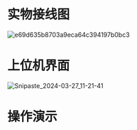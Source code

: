 # 实物接线图
![e69d635b8703a9eca64c394197b0bc3](https://github.com/Robot-Yue/CAN_Motor/assets/103190998/a2498101-8090-4091-948c-26e0f72955d0)

# 上位机界面
![Snipaste_2024-03-27_11-21-41](https://github.com/Robot-Yue/CAN_Motor/assets/103190998/9897d2ed-4fac-4d1b-bbea-971565d4f9a0)

# 操作演示
